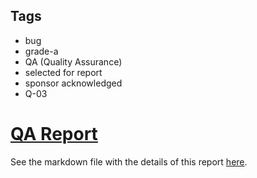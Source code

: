 ## Tags

- bug
- grade-a
- QA (Quality Assurance)
- selected for report
- sponsor acknowledged
- Q-03

# [QA Report](https://github.com/code-423n4/2023-06-lybra-findings/issues/953) 

See the markdown file with the details of this report [here](https://github.com/code-423n4/2023-06-lybra-findings/blob/main/data/0xnev-Q.md).
